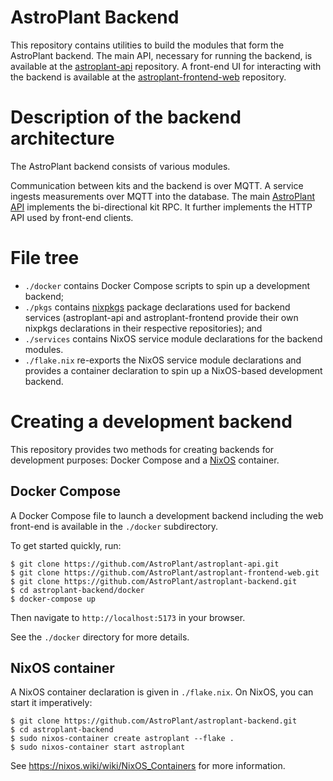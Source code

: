 # AstroPlant Backend
This repository contains utilities to build the modules that form the
AstroPlant backend. The main API, necessary for running the backend, is
available at the [astroplant-api](https://github.com/AstroPlant/astroplant-api)
repository. A front-end UI for interacting with the backend is available at
the
[astroplant-frontend-web](https://github.com/AstroPlant/astroplant-frontend-web)
repository.

# Description of the backend architecture
The AstroPlant backend consists of various modules.

Communication between kits and the backend is over MQTT. A service ingests
measurements over MQTT into the database. The main [AstroPlant
API](https://github.com/AstroPlant/astroplant-api) implements the
bi-directional kit RPC. It further implements the HTTP API used by front-end
clients.

# File tree
- `./docker` contains Docker Compose scripts to spin up a development backend;
- `./pkgs` contains [nixpkgs](https://nixos.org) package declarations used for
  backend services (astroplant-api and astroplant-frontend provide their own
  nixpkgs declarations in their respective repositories); and
- `./services` contains NixOS service module declarations for the backend
  modules.
- `./flake.nix` re-exports the NixOS service module declarations and provides a
  container declaration to spin up a NixOS-based development backend.

# Creating a development backend
This repository provides two methods for creating backends for development
purposes: Docker Compose and a [NixOS](https://nixos.org) container.

## Docker Compose
A Docker Compose file to launch a development backend including the web
front-end is available in the `./docker` subdirectory.

To get started quickly, run:

```shell
$ git clone https://github.com/AstroPlant/astroplant-api.git
$ git clone https://github.com/AstroPlant/astroplant-frontend-web.git
$ git clone https://github.com/AstroPlant/astroplant-backend.git
$ cd astroplant-backend/docker
$ docker-compose up
```

Then navigate to `http://localhost:5173` in your browser.

See the `./docker` directory for more details.

## NixOS container
A NixOS container declaration is given in `./flake.nix`. On NixOS, you can
start it imperatively:

```shell
$ git clone https://github.com/AstroPlant/astroplant-backend.git
$ cd astroplant-backend
$ sudo nixos-container create astroplant --flake .
$ sudo nixos-container start astroplant
```

See https://nixos.wiki/wiki/NixOS_Containers for more information.
